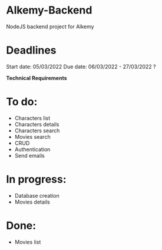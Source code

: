 # Alkemy-Backend
NodeJS backend project for Alkemy

# Deadlines

Start date: 05/03/2022
Due date: 06/03/2022 - 27/03/2022 ?

**Technical Requirements**

# To do:

- Characters list
- Characters details
- Characters search
- Movies search
- CRUD
- Authentication
- Send emails

# In progress:

- Database creation
- Movies details

# Done:

- Movies list


